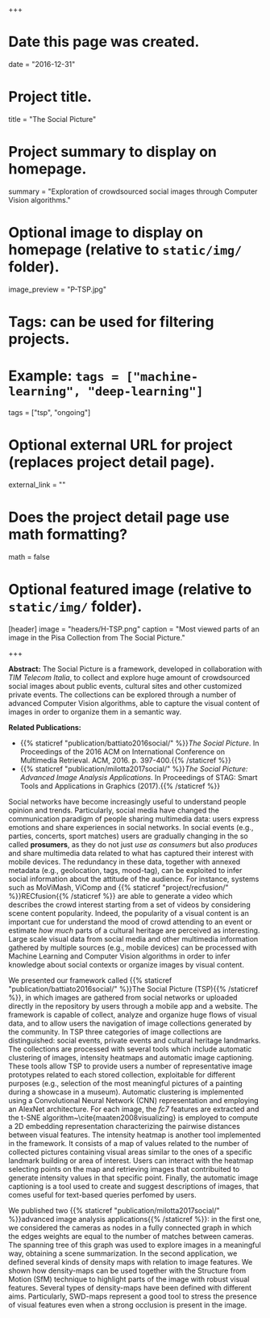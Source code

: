 +++
# Date this page was created.
date = "2016-12-31"

# Project title.
title = "The Social Picture"

# Project summary to display on homepage.
summary = "Exploration of crowdsourced social images through Computer Vision algorithms."

# Optional image to display on homepage (relative to `static/img/` folder).
image_preview = "P-TSP.jpg"

# Tags: can be used for filtering projects.
# Example: `tags = ["machine-learning", "deep-learning"]`
tags = ["tsp", "ongoing"]

# Optional external URL for project (replaces project detail page).
external_link = ""

# Does the project detail page use math formatting?
math = false

# Optional featured image (relative to `static/img/` folder).
[header]
image = "headers/H-TSP.png"
caption = "Most viewed parts of an image in the Pisa Collection from The Social Picture."

+++

**Abstract:** The Social Picture is a framework, developed in collaboration with *TIM Telecom Italia*, to collect and explore huge amount of crowdsourced social images about public events, cultural sites and other customized private events. The collections can be explored through a number of advanced Computer Vision algorithms, able to capture the visual content of images in order to organize them in a semantic way.

**Related Publications:** 

- {{% staticref "publication/battiato2016social/" %}}*The Social Picture*. In Proceedings of the 2016 ACM on International Conference on Multimedia Retrieval. ACM, 2016. p. 397-400.{{% /staticref %}}
- {{% staticref "publication/milotta2017social/" %}}*The Social Picture: Advanced Image Analysis Applications*. In Proceedings of STAG: Smart Tools and Applications in Graphics (2017).{{% /staticref %}}

Social networks have become increasingly useful to understand people opinion and trends. Particularly, social media have changed the communication paradigm of people sharing multimedia data: users express emotions and share experiences in social networks. In social events (e.g., parties, concerts, sport matches) users are gradually changing in the so called **prosumers**, as they do not just *use as consumers* but also *produces* and share multimedia data related to what has captured their interest with mobile devices. The redundancy in these data, together with annexed metadata (e.g., geolocation, tags, mood-tag), can be exploited to infer social information about the attitude of the audience. For instance, systems such as MoViMash, ViComp and {{% staticref "project/recfusion/" %}}RECfusion{{% /staticref %}} are able to generate a video which describes the crowd interest starting from a set of videos by considering scene content popularity. Indeed, the popularity of a visual content is an important cue for understand the mood of crowd attending to an event or estimate *how much* parts of a cultural heritage are perceived as interesting. Large scale visual data from social media and other multimedia information gathered by multiple sources (e.g., mobile devices) can be processed with Machine Learning and Computer Vision algorithms in order to infer knowledge about social contexts or organize images by visual content.
	
We presented our framework called {{% staticref "publication/battiato2016social/" %}}The Social Picture (TSP){{% /staticref %}}, in which images are gathered from social networks or uploaded directly in the repository by users through a mobile app and a website. The framework is capable of collect, analyze and organize huge flows of visual data, and to allow users the navigation of image collections generated by the community. In TSP three categories of image collections are distinguished: social events, private events and cultural heritage landmarks. The collections are processed with several tools which include automatic clustering of images, intensity heatmaps and automatic image captioning. These tools allow TSP to provide users a number of representative image prototypes related to each stored collection, exploitable for different purposes (e.g., selection of the most meaningful pictures of a painting during a showcase in a museum). Automatic clustering is implemented using a Convolutional Neural Network (CNN) representation and employing an AlexNet architecture. For each image, the *fc7* features are extracted and the t-SNE algorithm~\cite{maaten2008visualizing} is employed to compute a 2D embedding representation characterizing the pairwise distances between visual features. The intensity heatmap is another tool implemented in the framework. It consists of a map of values related to the number of collected pictures containing visual areas similar to the ones of a specific landmark building or area of interest. Users can interact with the heatmap selecting points on the map and retrieving images that contribuited to generate intensity values in that specific point. Finally, the automatic image captioning is a tool used to create and suggest descriptions of images, that comes useful for text-based queries perfomed by users.

We published two {{% staticref "publication/milotta2017social/" %}}advanced image analysis applications{{% /staticref %}}: in the first one, we considered the cameras as nodes in a fully connected graph in which the edges weights are equal to the number of matches between cameras. The spanning tree of this graph was used to explore images in a meaningful way, obtaining a scene summarization. In the second application, we defined several kinds of density maps with relation to image features. We shown how density-maps can be used together with the Structure from Motion (SfM) technique to highlight parts of the image with robust visual features. Several types of density-maps have been defined with different aims. Particularly, SWD-maps represent a good tool to stress the presence of visual features even when a strong occlusion is present in the image.